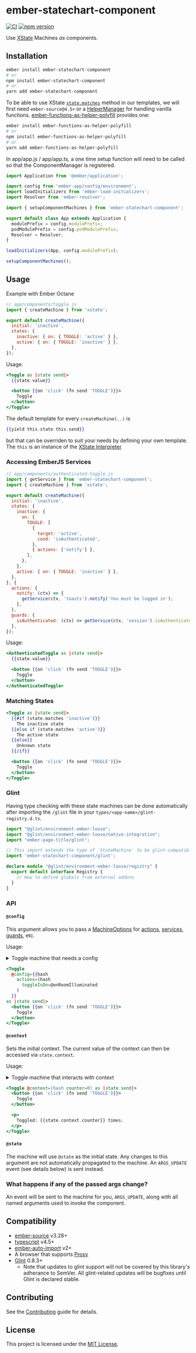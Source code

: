 ember-statechart-component
==============================================================================

[![CI](https://github.com/NullVoxPopuli/ember-statechart-component/actions/workflows/ci.yml/badge.svg)](https://github.com/NullVoxPopuli/ember-statechart-component/actions/workflows/ci.yml)
[![npm version](https://badge.fury.io/js/ember-statechart-component.svg)](https://www.npmjs.com/package/ember-statechart-component)


Use [XState](https://xstate.js.org/) Machines *as* components.

Installation
------------------------------------------------------------------------------

```bash
ember install ember-statechart-component
# or
npm install ember-statechart-component
# or
yarn add ember-statechart-component
```

To be able to use XState [`state.matches`](https://xstate.js.org/docs/guides/states.html#state-matches-parentstatevalue)
method in our templates,
we will first need `ember-source@4.5+` or a [HelperManager](https://github.com/emberjs/rfcs/pull/625) for
handling vanilla functions.
[ember-functions-as-helper-polyfill](https://github.com/NullVoxPopuli/ember-functions-as-helper-polyfill)
provides one:

```bash
ember install ember-functions-as-helper-polyfill
# or
npm install ember-functions-as-helper-polyfill
# or
yarn add ember-functions-as-helper-polyfill
```

In app/app.js / app/app.ts, a one time setup function will need to be called so that the ComponentManager is registered.

```ts
import Application from '@ember/application';

import config from 'ember-app/config/environment';
import loadInitializers from 'ember-load-initializers';
import Resolver from 'ember-resolver';

import { setupComponentMachines } from 'ember-statechart-component';

export default class App extends Application {
  modulePrefix = config.modulePrefix;
  podModulePrefix = config.podModulePrefix;
  Resolver = Resolver;
}

loadInitializers(App, config.modulePrefix);

setupComponentMachines();
```

Usage
------------------------------------------------------------------------------

Example with Ember Octane

```js
// app/components/toggle.js
import { createMachine } from 'xstate';

export default createMachine({
  initial: 'inactive',
  states: {
    inactive: { on: { TOGGLE: 'active' } },
    active: { on: { TOGGLE: 'inactive' } },
  },
});
```

Usage:

```hbs
<Toggle as |state send|>
  {{state.value}}

  <button {{on 'click' (fn send 'TOGGLE')}}>
    Toggle
  </button>
</Toggle>
```

The default template for every `createMachine(..)` is
```hbs
{{yield this.state this.send}}
```
but that can be overriden to suit your needs by defining your own template.
The `this` is an instance of the [XState Interpreter](https://xstate.js.org/api/classes/interpreter.html)

### Accessing EmberJS Services

```js
// app/components/authenticated-toggle.js
import { getService } from 'ember-statechart-component';
import { createMachine } from 'xstate';

export default createMachine({
  initial: 'inactive',
  states: {
    inactive: {
      on: {
        TOGGLE: [
          {
            target: 'active',
            cond: 'isAuthenticated',
          },
          { actions: ['notify'] },
        ],
      },
    },
    active: { on: { TOGGLE: 'inactive' } },
  },
}, {
  actions: {
    notify: (ctx) => {
      getService(ctx, 'toasts').notify('You must be logged in');
    },
  },
  guards: {
    isAuthenticated: (ctx) => getService(ctx, 'session').isAuthenticated,
  },
});
```

Usage:

```hbs
<AuthenticatedToggle as |state send|>
  {{state.value}}

  <button {{on 'click' (fn send 'TOGGLE')}}>
    Toggle
  </button>
</AuthenticatedToggle>
```

### Matching States

```hbs
<Toggle as |state send|>
  {{#if (state.matches 'inactive')}}
    The inactive state
  {{else if (state.matches 'active')}}
    The active state
  {{else}}
    Unknown state
  {{/if}}

  <button {{on 'click' (fn send 'TOGGLE')}}>
    Toggle
  </button>
</Toggle>
```

### Glint

Having type checking with these state machines can be done automatically
after importing the `/glint` file in your `types/<app-name>/glint-registry.d.ts`.

```ts
import "@glint/environment-ember-loose";
import "@glint/environment-ember-loose/native-integration";
import "ember-page-title/glint";

// This import extends the type of `StateMachine` to be glint-compatible
import 'ember-statechart-component/glint';

declare module "@glint/environment-ember-loose/registry" {
  export default interface Registry {
    // How to define globals from external addons
  }
}
```

### API

#### `@config`

This argument allows you to pass a [MachineOptions](https://xstate.js.org/docs/packages/xstate-fsm/#api) for [actions](https://xstate.js.org/docs/guides/actions.html), [services](https://xstate.js.org/docs/guides/communication.html#configuring-services), [guards](https://xstate.js.org/docs/guides/guards.html#serializing-guards), etc.

Usage:

<details><summary>Toggle machine that needs a config</summary>

```js
// app/components/toggle.js
import { createMachine, assign } from 'xstate';

export default createMachine({
  initial: 'inactive',
  states: {
    inactive: { on: { TOGGLE: 'active' } },
    active: {
      on: {
        TOGGLE: {
          target: 'inactive',
          actions: ['toggleIsOn']
        }
      }
    },
  },
});
```

</details>

```hbs
<Toggle
  @config={{hash
    actions=(hash
      toggleIsOn=@onRoomIlluminated
    )
  }}
as |state send|>
  <button {{on 'click' (fn send 'TOGGLE')}}>
    Toggle
  </button>
</Toggle>
```

#### `@context`

Sets the initial context. The current value of the context can then be accessed via `state.context`.

Usage:

<details><summary>Toggle machine that interacts with context</summary>

```js
// app/components/toggle.js
import { createMachine, assign } from 'xstate';

export default createMachine({
  initial: 'inactive',
  states: {
    inactive: {
      on: {
        TOGGLE: {
          target: 'active',
          actions: ['increaseCounter']
        }
      }
    },
    active: {
      on: {
        TOGGLE: {
          target: 'inactive',
          actions: ['increaseCounter']
        }
      }
    },
  },
}, {
  actions: {
    increaseCounter: assign({
      counter: (context) => context.counter + 1
    })
  }
});
```

</details>

```hbs
<Toggle @context=(hash counter=0) as |state send|>
  <button {{on 'click' (fn send 'TOGGLE')}}>
    Toggle
  </button>

  <p>
    Toggled: {{state.context.counter}} times.
  </p>
</Toggle>
```

#### `@state`

The machine will use `@state` as the initial state.
Any changes to this argument
are not automatically propagated to the machine.
An `ARGS_UPDATE` event (see details below) is sent instead.

### What happens if any of the passed args change?

An event will be sent to the machine for you, `ARGS_UPDATE`, along
with all named arguments used to invoke the component.


Compatibility
------------------------------------------------------------------------------

* [ember-source][gh-ember-source] v3.28+
* [typescript][gh-typescript] v4.5+
* [ember-auto-import][gh-ember-auto-import] v2+
* A browser that supports [Proxy](https://caniuse.com/proxy)
* [Glint][gh-glint] 0.8.3+
  * Note that updates to glint support will not be covered by this library's adherance to SemVer. All glint-related updates will be bugfixes until Glint is declared stable.

[gh-glint]: https://github.com/typed-ember/glint/
[gh-ember-auto-import]: https://github.com/ef4/ember-auto-import
[gh-ember-source]: https://github.com/emberjs/ember.js/
[gh-typescript]: https://github.com/Microsoft/TypeScript/releases

Contributing
------------------------------------------------------------------------------

See the [Contributing](CONTRIBUTING.md) guide for details.


License
------------------------------------------------------------------------------

This project is licensed under the [MIT License](LICENSE.md).
